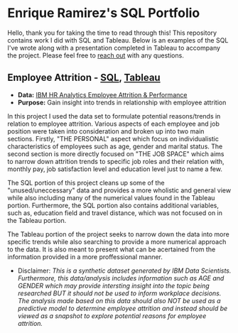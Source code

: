 # Enrique Ramirez's SQL Portfolio

Hello, thank you for taking the time to read through this! This repository contains work I did with SQL and Tableau. Below is an examples of the SQL I've wrote along with a presentation completed in Tableau to accompany the project. Please feel free to [reach out](enrique.ed.ramirez@gmail.com) with any questions.

## Employee Attrition - **[SQL](https://github.com/EnriqueEdRamirez/SQL-Project/blob/main/Employee_Attrition.sql)**, **[Tableau](https://public.tableau.com/views/Employee_Attrition_17381014505230/Introduction_1?:language=en-US&:sid=&:redirect=auth&:display_count=n&:origin=viz_share_link)**
- **Data:** [IBM HR Analytics Employee Attrition & Performance](https://www.kaggle.com/datasets/pavansubhasht/ibm-hr-analytics-attrition-dataset)
- **Purpose:** Gain insight into trends in relationship with employee attrition

In this project I used the data set to formulate potential reasons/trends in relation to employee attrition. Various aspects of each employee and job position were taken into consideration and broken up into two main sections. Firstly, "THE PERSONAL" aspect which focus on individualistic characteristics of employees such as age, gender and marital status. The second section is more directly focused on "THE JOB SPACE" which aims to narrow down attrition trends to specific job roles and their relation with, monthly pay, job satisfaction level and education level just to name a few.

The SQL portion of this project cleans up some of the "unused/uneccessary" data and provides a more wholistic and general view while also including many of the numerical values found in the Tableau portion. Furthermore, the SQL portion also contains additional variables, such as, education field and travel distance, which was not focused on in the Tableau portion.

The Tableau portion of the project seeks to narrow down the data into more specific trends while also searching to provide a more numerical approach to the data. It is also meant to present what can be acertained from the information provided in a more proffessional manner.
  
* Disclaimer: *This is a synthetic dataset generated by IBM Data Scientists. Furthermore, this data/analysis includes information such as AGE and GENDER which may provide intersting insight into the topic being researched BUT it should not be used to inform workplace decisions. The analysis made based on this data should also NOT be used as a predictive model to determine employee attrition and instead should be viewed as a snapshot to explore potential reasons for employee attrition.*
